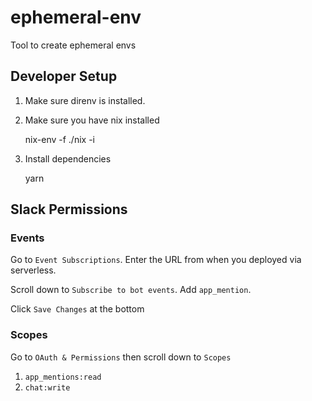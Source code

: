 # ephemeral-env

Tool to create ephemeral envs

## Developer Setup

1. Make sure direnv is installed.
1. Make sure you have nix installed

    nix-env -f ./nix -i

1. Install dependencies

    yarn

## Slack Permissions

### Events

Go to `Event Subscriptions`. Enter the URL from when you deployed via
serverless.

Scroll down to `Subscribe to bot events`. Add `app_mention`.

Click `Save Changes` at the bottom

### Scopes

Go to `OAuth & Permissions` then scroll down to `Scopes`

1. `app_mentions:read`
1. `chat:write`
